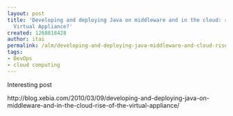 ```yaml
---
layout: post
title: 'Developing and deploying Java on middleware and in the cloud: rise of the
  Virtual Appliance?'
created: 1268818428
author: itai
permalink: /alm/developing-and-deploying-java-middleware-and-cloud-rise-virtual-appliance
tags:
- DevOps
- cloud computing
---
```

<p>Interesting post</p>
<p>http://blog.xebia.com/2010/03/09/developing-and-deploying-java-on-middleware-and-in-the-cloud-rise-of-the-virtual-appliance/</p>
